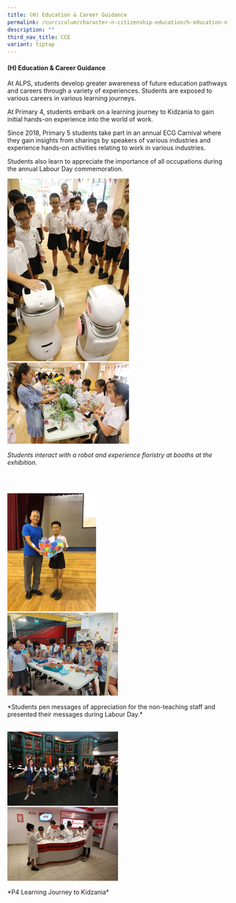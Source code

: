 ```yaml
---
title: (H) Education & Career Guidance
permalink: /curriculum/character-n-citizenship-education/h-education-n-career-guidance/
description: ""
third_nav_title: CCE
variant: tiptap
---
```

<h4><strong>(H) Education &amp; Career Guidance</strong></h4>
<p>At ALPS, students develop greater awareness of future education pathways
and careers through a variety of experiences. Students are exposed to various
careers in various learning journeys.&nbsp;</p>
<p>At Primary 4, students embark on a learning journey to Kidzania to gain
initial hands-on experience into the world of work.&nbsp;</p>
<p>Since 2018, Primary 5 students take part in an annual ECG Carnival where
they gain insights from sharings by speakers of various industries and
experience hands-on activities relating to work in various industries.&nbsp;</p>
<p>Students also learn to appreciate the importance of all occupations during
the annual Labour Day commemoration.</p>
<div class="isomer-image-wrapper">
<img style="width:55%" height="auto" width="100%" src="/images/Picture32%20(1).png">
</div>
<div class="isomer-image-wrapper">
<img style="width:55%" height="auto" width="100%" src="/images/Picture33.png">
</div>
<p><em>Students interact with a robot and experience floristry at booths at the exhibition.</em>
</p>
<p>
<br>
<br>
</p>
<div class="isomer-image-wrapper">
<img style="width:40%" height="auto" width="100%" src="/images/Picture34.png">
</div>
<div class="isomer-image-wrapper">
<img style="width:50%" height="auto" width="100%" src="/images/Picture35.png">
</div>
<p>*Students pen messages of appreciation for the non-teaching staff and
presented their messages during Labour Day.*
<br>
<br>
</p>
<div class="isomer-image-wrapper">
<img style="width:50%" height="auto" width="100%" src="/images/Picture36.png">
</div>
<div class="isomer-image-wrapper">
<img style="width:50%" height="auto" width="100%" src="/images/Picture37.png">
</div>
<p>*P4 Learning Journey to Kidzania*</p>